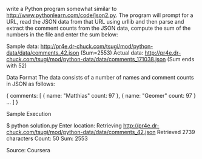 write a Python program somewhat similar to http://www.pythonlearn.com/code/json2.py. The program will prompt for a URL, read the JSON data from that URL using urllib and then parse and extract the comment counts from the JSON data, compute the sum of the numbers in the file and enter the sum below:

Sample data: http://pr4e.dr-chuck.com/tsugi/mod/python-data/data/comments_42.json (Sum=2553)
Actual data: http://pr4e.dr-chuck.com/tsugi/mod/python-data/data/comments_171038.json (Sum ends with 52)

Data Format
The data consists of a number of names and comment counts in JSON as follows:

{
  comments: [
    {
      name: "Matthias"
      count: 97
    },
    {
      name: "Geomer"
      count: 97
    }
    ...
  ]
}

Sample Execution

$ python solution.py 
Enter location: 
Retrieving http://pr4e.dr-chuck.com/tsugi/mod/python-data/data/comments_42.json
Retrieved 2739 characters
Count: 50
Sum: 2553


Source: Coursera
